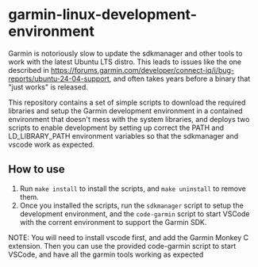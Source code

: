 # garmin-linux-development-environment

Garmin is notoriously slow to update the sdkmanager and other tools to
work with the latest Ubuntu LTS distro. This leads to issues like the
one described in https://forums.garmin.com/developer/connect-iq/i/bug-reports/ubuntu-24-04-support,
and often takes years before a binary that "just works" is released.

This repository contains a set of simple scripts to download the required
libraries and setup the Garmin development environment in a contained
environment that doesn't mess with the system libraries, and deploys two
scripts to enable development by setting up correct the PATH and LD_LIBRARY_PATH
environment variables so that the sdkmanager and vscode work as expected.

## How to use

1. Run `make install` to install the scripts, and `make uninstall` to
   remove them.
2. Once you installed the scripts, run the `sdkmanager` script to setup
   the development environment, and the `code-garmin` script to start
   VSCode with the corrent environment to support the Garmin SDK.

NOTE: You will need to install vscode first, and add the Garmin Monkey C
      extension. Then you can use the provided code-garmin script to
      start VSCode, and have all the garmin tools working as expected
